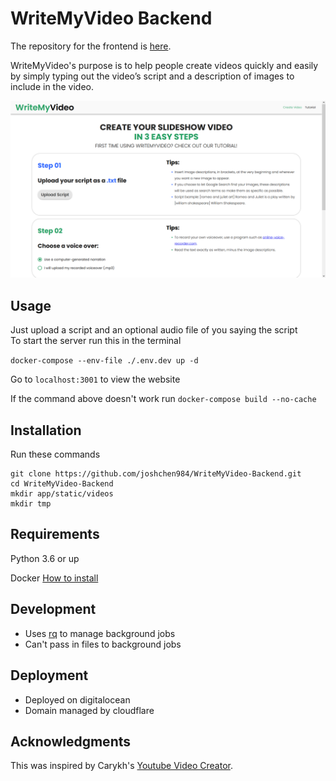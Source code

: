 # WriteMyVideo Backend

The repository for the frontend is [here](https://github.com/joshchen984/WriteMyVideo-Frontend).

WriteMyVideo's purpose is to help people create videos quickly and easily by simply typing out the video’s script and a description of images to include in the video.

<kbd>
<img src="images/demo.png">
</kbd>

## Usage

Just upload a script and an optional audio file of you saying the script<br>
To start the server run this in the terminal

`docker-compose --env-file ./.env.dev up -d`

Go to `localhost:3001` to view the website

If the command above doesn't work run
`docker-compose build --no-cache`

## Installation

Run these commands

```
git clone https://github.com/joshchen984/WriteMyVideo-Backend.git
cd WriteMyVideo-Backend
mkdir app/static/videos
mkdir tmp
```

## Requirements

Python 3.6 or up

Docker
[How to install](https://www.youtube.com/watch?v=5nX8U8Fz5S0)

## Development

- Uses [rq](https://python-rq.org/) to manage background jobs
- Can't pass in files to background jobs

## Deployment

- Deployed on digitalocean
- Domain managed by cloudflare

## Acknowledgments

This was inspired by Carykh's [Youtube Video Creator](https://www.youtube.com/watch?v=Jr9sptoLvJU&t=64s).
